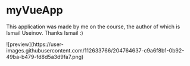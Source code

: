 # myVueApp
<p>This application was made by me on the course, the author of which is Ismail Useinov.
Thanks Ismail :)</p>
![preview](https://user-images.githubusercontent.com/112633766/204764637-c9a6f8b1-0b92-49ba-b479-fd8d5a3d9fa7.png)
